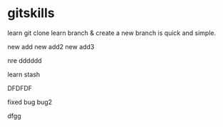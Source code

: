 # gitskills
learn git clone
learn branch &
create a new branch is quick and simple.

new add 
new add2
new add3


nre 
dddddd

learn stash

DFDFDF

fixed bug bug2


dfgg
